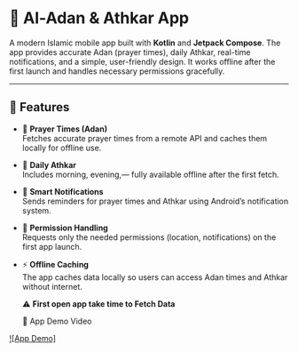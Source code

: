 
# 🕌 Al-Adan & Athkar App

A modern Islamic mobile app built with **Kotlin** and **Jetpack Compose**. The app provides accurate Adan (prayer times), daily Athkar, real-time notifications, and a simple, user-friendly design. It works offline after the first launch and handles necessary permissions gracefully.

---

## 📱 Features

- 🕋 **Prayer Times (Adan)**  
  Fetches accurate prayer times from a remote API and caches them locally for offline use.

- 🤲 **Daily Athkar**  
  Includes morning, evening,— fully available offline after the first fetch.

- 🔔 **Smart Notifications**  
  Sends reminders for prayer times and Athkar using Android’s notification system.

- 🔐 **Permission Handling**  
  Requests only the needed permissions (location, notifications) on the first app launch.

- ⚡ **Offline Caching**  
  The app caches data locally so users can access Adan times and Athkar without internet.

  ⚠️ **First open app take time to Fetch Data** 


  🎥 App Demo Video
  
[![App Demo]](https://www.youtube.com/shorts/FTqqbNAAX7U)
